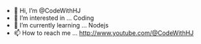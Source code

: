 - 👋 Hi, I’m @CodeWithHJ
- 👀 I’m interested in ... Coding
- 🌱 I’m currently learning ... Nodejs
- 📫 How to reach me ... http://www.youtube.com/@CodeWithHJ

<!---
HJtechinical/HJtechinical is a ✨ special ✨ repository because its `README.md` (this file) appears on your GitHub profile.
You can click the Preview link to take a look at your changes.
--->

